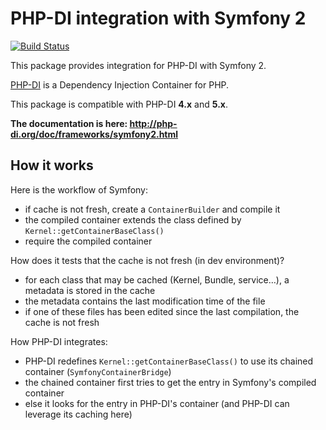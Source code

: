 # PHP-DI integration with Symfony 2

[![Build Status](https://travis-ci.org/PHP-DI/Symfony2-Bridge.png?branch=master)](https://travis-ci.org/PHP-DI/Symfony2-Bridge)

This package provides integration for PHP-DI with Symfony 2.

[PHP-DI](http://php-di.org) is a Dependency Injection Container for PHP.

This package is compatible with PHP-DI **4.x** and **5.x**.

**The documentation is here: http://php-di.org/doc/frameworks/symfony2.html**

## How it works

Here is the workflow of Symfony:

- if cache is not fresh, create a `ContainerBuilder` and compile it
- the compiled container extends the class defined by `Kernel::getContainerBaseClass()`
- require the compiled container

How does it tests that the cache is not fresh (in dev environment)?

- for each class that may be cached (Kernel, Bundle, service…), a metadata is stored in the cache
- the metadata contains the last modification time of the file
- if one of these files has been edited since the last compilation, the cache is not fresh

How PHP-DI integrates:

- PHP-DI redefines `Kernel::getContainerBaseClass()` to use its chained container (`SymfonyContainerBridge`)
- the chained container first tries to get the entry in Symfony's compiled container
- else it looks for the entry in PHP-DI's container (and PHP-DI can leverage its caching here)
